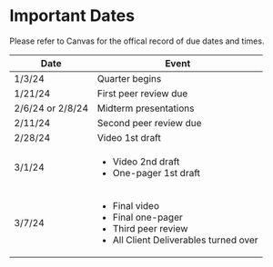 # Important Dates

Please refer to Canvas for the offical record of due dates and times.

| Date | Event | 
| ----------- | ----------- |
| 1/3/24 | Quarter begins | 
| 1/21/24 | First peer review due | 
| 2/6/24 or 2/8/24 | Midterm presentations | 
| 2/11/24 | Second peer review due |
| 2/28/24 | Video 1st draft |
| 3/1/24  | <ul><li>Video 2nd draft</li> <li>One-pager 1st draft</li></ul> | 
| 3/7/24 | <ul><li>Final video</li><li>Final one-pager</li><li>Third peer review</li><li>All Client Deliverables turned over</li></ul> | 